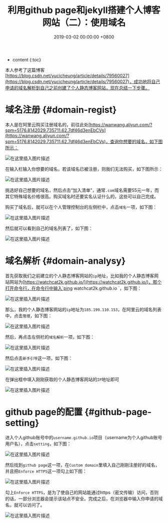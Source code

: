 ﻿---
layout: post
title:  利用github page和jekyll搭建个人博客网站（二）：使用域名
date:   2019-03-02 00:00:00 +0800
categories: 个人静态博客网站建设
tag: github page
---

* content
{:toc}





本人参考了这篇博客[https://blog.csdn.net/yucicheung/article/details/79560027](https://blog.csdn.net/yucicheung/article/details/79560027)，成功地将自己申请的域名解析到自己之前创建了个人静态博客网站，现在总结一下步骤。

# 域名注册  {#domain-regist}
本人是在阿里云购买注册域名的，前往此处[https://wanwang.aliyun.com/?spm=5176.8142029.735711.62.7df46d3enEbCVs](https://wanwang.aliyun.com/?spm=5176.8142029.735711.62.7df46d3enEbCVs)，查询你想要的域名，如下图所示：

![在这里插入图片描述](https://img-blog.csdnimg.cn/201903021651427.PNG)

在输入栏输入你想要的域名，若该域名已被注册，则我们无法购买，如下图所示：

![在这里插入图片描述](https://img-blog.csdnimg.cn/20190302165431118.PNG?x-oss-process=image/watermark,type_ZmFuZ3poZW5naGVpdGk,shadow_10,text_aHR0cHM6Ly9ibG9nLmNzZG4ubmV0L3FxXzM2MjcyMjgy,size_16,color_FFFFFF,t_70)

挑选好自己想要的域名，然后点击“加入清单”，通常`.com`域名需要55元一年，而其它特殊域名价格很高。购买域名时还要实名认证什么的，这些可以自己完成。

购买了域名后，就可以在个人管理控制台的左侧栏中，点击`域名`一项，如下图：

![在这里插入图片描述](https://img-blog.csdnimg.cn/20190302170118399.PNG)

然后就可以看到自己的域名列表了，如下图：

![在这里插入图片描述](https://img-blog.csdnimg.cn/2019030217021286.PNG?x-oss-process=image/watermark,type_ZmFuZ3poZW5naGVpdGk,shadow_10,text_aHR0cHM6Ly9ibG9nLmNzZG4ubmV0L3FxXzM2MjcyMjgy,size_16,color_FFFFFF,t_70)

# 域名解析  {#domain-analysy}
首先获取我们之前建立的个人静态博客网站的`ip`地址，比如我的个人静态博客网站网站为[https://watchcat2k.github.io/](https://watchcat2k.github.io/)，那个打开命令行，在命令行中输入`ping watchcat2k.github.io `，如下图：

![在这里插入图片描述](https://img-blog.csdnimg.cn/20190302170807633.PNG?x-oss-process=image/watermark,type_ZmFuZ3poZW5naGVpdGk,shadow_10,text_aHR0cHM6Ly9ibG9nLmNzZG4ubmV0L3FxXzM2MjcyMjgy,size_16,color_FFFFFF,t_70)

那么，我的个人静态博客网站的`ip`地址为`185.199.110.153`，在阿里云的域名列表中，点击`管理`，如下图：

![在这里插入图片描述](https://img-blog.csdnimg.cn/20190302171048761.PNG)

然后，再点击左侧栏的`域名解析`一项，如下图：

![在这里插入图片描述](https://img-blog.csdnimg.cn/20190302171150300.PNG)

然后点击`新手引导`这一项，如下图：

![在这里插入图片描述](https://img-blog.csdnimg.cn/20190302171257564.PNG)

在弹出框中填入刚刚获取的个人静态博客网站的`IP`地址即可

![在这里插入图片描述](https://img-blog.csdnimg.cn/20190302171429423.PNG?x-oss-process=image/watermark,type_ZmFuZ3poZW5naGVpdGk,shadow_10,text_aHR0cHM6Ly9ibG9nLmNzZG4ubmV0L3FxXzM2MjcyMjgy,size_16,color_FFFFFF,t_70)

# github page的配置  {#github-page-setting}
进入个人github账号中的`username.github.io`项目（username为个人github账号用户名），点击`setting`，如下图：

![在这里插入图片描述](https://img-blog.csdnimg.cn/20190302171636905.PNG)

然后找到`github page`这一项，在`Custom domain`里填入自己刚刚注册好的域名，并且把`Enforce HTTPS`这一项勾上如下图：

![在这里插入图片描述](https://img-blog.csdnimg.cn/20190302171915390.PNG?x-oss-process=image/watermark,type_ZmFuZ3poZW5naGVpdGk,shadow_10,text_aHR0cHM6Ly9ibG9nLmNzZG4ubmV0L3FxXzM2MjcyMjgy,size_16,color_FFFFFF,t_70)

勾上`Enforce HTTPS`，是为了使自己的网站能通过https（密文传输）访问，否则的话，一部分浏览器会提示该站点不安全。完成之后，在浏览器中输入你申请的域名，就可以访问了。

![在这里插入图片描述](https://img-blog.csdnimg.cn/20190302172234224.PNG)

